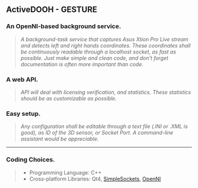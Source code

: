 ## ActiveDOOH - GESTURE

### An OpenNI-based background service.
> _A background-task service that captures Asus Xtion Pro Live stream and detects left and right hands coordinates. These coordinates shall be continuously readable through a localhost socket, as fast as possible._
> _Just make simple and clean code, and don't forget documentation is often more important than code._

### A web API.
> _API will deal with licensing verification, and statistics._
> _These statistics should be as customizable as possible._

### Easy setup.
> _Any configuration shall be editable through a text file (.INI or .XML is good), as ID of the 3D sensor, or Socket Port._
> _A command-line assistant would be appreciable._

***

### Coding Choices.
> * Programming Language: C++
> * Cross-platform Libraries: Qt4, [SimpleSockets](http://sockets.carrierlabs.com/), [OpenNI](http://openni.org/)

